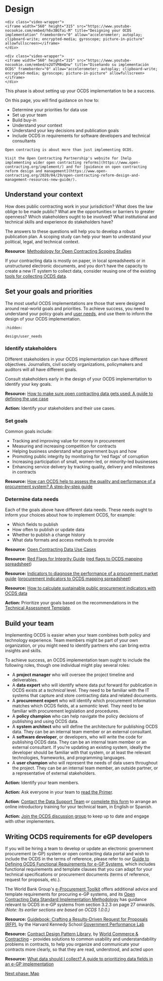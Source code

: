 # Design

```{ifconfig} language != 'es'
<div class="video-wrapper">
<iframe width="560" height="315" src="https://www.youtube-nocookie.com/embed/h6v3BGTai-M" title="Designing your OCDS implementation" frameborder="0" allow="accelerometer; autoplay; clipboard-write; encrypted-media; gyroscope; picture-in-picture" allowfullscreen></iframe>
</div>
```
```{ifconfig} language == 'es'
<div class="video-wrapper">
<iframe width="560" height="315" src="https://www.youtube-nocookie.com/embed/o2UTVM8mQnw" title="Diseñando su implementación OCDS" frameborder="0" allow="accelerometer; autoplay; clipboard-write; encrypted-media; gyroscope; picture-in-picture" allowfullscreen></iframe>
</div>
```

This phase is about setting up your OCDS implementation to be a success.

On this page, you will find guidance on how to:

* Determine your priorities for data use
* Set up your team
* Build buy-in
* Understand your context
* Understand your key decisions and publication goals
* Include OCDS in requirements for software developers and technical consultants

```{note}
Open contracting is about more than just implementing OCDS.

Visit the Open Contracting Partnership's website for [help implementing wider open contracting reforms](https://www.open-contracting.org/implement/) and for [guidance on open contracting reform design and management](https://www.open-contracting.org/2020/04/29/open-contracting-reform-design-and-management-resources-new-guide/).
```

## Understand your context

How does public contracting work in your jurisdiction? What does the law oblige to be made public? What are the opportunities or barriers to greater openness? Which stakeholders ought to be involved? What institutional and technical skills and experience do stakeholders have?

The answers to these questions will help you to develop a robust publication plan. A scoping study can help your team to understand your political, legal, and technical context.

**Resource**: [Methodology for Open Contracting Scoping Studies](https://www.open-contracting.org/resources/methodology-open-contracting-scoping-studies/)

If your contracting data is mostly on paper, in local spreadsheets or in unstructured electronic documents, and you don’t have the capacity to create a new IT system to collect data, consider reusing one of the existing [tools for collecting OCDS data](build/data_collection_tools).

## Set your goals and priorities

The most useful OCDS implementations are those that were designed around real-world goals and priorities. To achieve success, you need to understand your policy goals and [user needs](design/user_needs), and use them to inform the design of your OCDS implementation.

```{toctree}
:hidden:

design/user_needs
```

### Identify stakeholders

Different stakeholders in your OCDS implementation can have different objectives. Journalists, civil society organizations, policymakers and auditors will all have different goals.

Consult stakeholders early in the design of your OCDS implementation to identify your key goals.

**Resource:** [How to make sure open contracting data gets used: A guide to defining the use case](https://www.open-contracting.org/2016/08/18/use-case-guide/)

**Action:** Identify your stakeholders and their use cases.

### Set goals

Common goals include:

* Tracking and improving value for money in procurement
* Measuring and increasing competition for contracts
* Helping business understand what government buys and how
* Promoting public integrity by monitoring for 'red flags' of corruption
* Increasing participation of small, women-led, or minority-led businesses
* Enhancing service delivery by tracking quality, delivery and milestones in contracts

**Resource:** [How can OCDS help to assess the quality and performance of a procurement system? A step-by-step guide](https://www.open-contracting.org/2019/04/03/oecdmaps-ocds-step-by-step-guide/)

### Determine data needs

Each of the goals above have different data needs. These needs ought to inform your choices about how to implement OCDS, for example:

* Which fields to publish
* How often to publish or update data
* Whether to publish a change history
* What data formats and access methods to provide

**Resource**: [Open Contracting Data Use Cases](https://www.open-contracting.org/resources/open-contracting-data-use-cases/)

**Resource:** [Red Flags for Integrity Guide](https://www.open-contracting.org/resources/red-flags-integrity-giving-green-light-open-data-solutions/) ([red flags to OCDS mapping spreadsheet](https://docs.google.com/spreadsheets/d/12PFkUlQH09jQvcnORjcbh9-8d-NnIuk4mAQwdGiXeSM/edit#gid=0))

**Resource:** [Indicators to diagnose the performance of a procurement market guide](https://www.open-contracting.org/resources/indicators-to-diagnose-the-performance-of-a-procurement-market/) ([procurement indicators to OCDS mapping spreadsheet](https://docs.google.com/spreadsheets/d/1nG7e52E1CXOXoUjz6pimW4Z7er9u3DJSs98QKdJJioE/edit#gid=110864222))

**Resource:** [How to calculate sustainable public procurement indicators with OCDS data](https://www.open-contracting.org/resources/how-to-calculate-sustainable-public-procurement-indicators-with-ocds-data/)

**Action:** Prioritize your goals based on the recommendations in the [Technical Assessment Template](https://www.open-contracting.org/resources/technical-assessment-template/).

## Build your team

Implementing OCDS is easier when your team combines both policy and technology experience. Team members might be part of your own organization, or you might need to identify partners who can bring extra insights and skills.

To achieve success, an OCDS implementation team ought to include the following roles, though one individual might play several roles:

* A **project manager** who will oversee the project timeline and deliverables.
* A **data expert** who will identify where data put forward for publication in OCDS exists at a *technical* level. They need to be familiar with the IT systems that capture and store contracting data and related documents.
* A **procurement expert** who will identify which procurement information matches which OCDS fields, at a *semantic* level. They need to be familiar with procurement legislation and procedures.
* A **policy champion** who can help navigate the policy decisions of publishing and using OCDS data.
* A **system architect** who will define the architecture for publishing OCDS data. They can be an internal team member or an external consultant.
* A **software developer**, or developers, who will write the code for publishing OCDS data. They can be an internal team member or an external consultant. If you're updating an existing system, ideally the developer should be familiar with that system, or at least the relevant technologies, frameworks, and programming languages.
* A **user champion** who will represent the needs of data users throughout the project. They can be an internal team member, an outside partner, or a representative of external stakeholders.

**Action:** Identify your team members.

**Action:** Ask everyone in your team to [read the Primer](../../primer/index).

**Action**: [Contact the Data Support Team](../../support/index) or [complete this form](http://bit.ly/OCP-Training) to arrange an online introductory training for your technical team, in English or Spanish.

**Action:** [Join the OCDS discussion group](../../support/index) to keep up to date and engage with other implementers.

## Writing OCDS requirements for eGP developers

If you will be hiring a team to develop or update an electronic government procurement (e-GP) system or open contracting data portal and wish to include the OCDS in the terms of reference, please refer to our [Guide to Defining OCDS Functional Requirements for e-GP Systems](https://www.open-contracting.org/resources/guide-defining-open-contracting-data-standard-functional-requirements-electronic-government-procurement-systems/), which includes functional requirements and template clauses that you can adapt for your technical specifications or procurement documents (terms of reference, request for proposals, etc.).

The World Bank Group's [e-Procurement Toolkit](http://www.eprocurementtoolkit.org/) offers additional advice and template requirements for procuring e-GP systems, and its [Open Contracting Data Standard Implementation Methodology](http://www.eprocurementtoolkit.org/sites/default/files/2016-11/OCDS_Implemetation_Methodology_0.pdf#page=27) has guidance relevant to OCDS in e-GP systems from section 3.2.3 on page 27 onwards. *(Note: Its earlier sections are based on OCDS 1.0.0.)*

**Resource:** [Guidebook: Crafting a Results-Driven Request for Proposals (RFP)](https://govlab.hks.harvard.edu/guidebook-crafting-results-driven-request-proposals-rfp), by the Harvard Kennedy School [Government Performance Lab](https://govlab.hks.harvard.edu)

**Resource:** [Contract Design Pattern Library](https://contract-design.worldcc.com), by [World Commerce & Contracting](https://www.worldcc.com) – provides solutions to common usability and understandability problems in contracts, to help you organize and communicate your contracts more clearly, so that they are read, understood, and acted upon

**Resource:** [What data should I collect? A guide to prioritizing data fields in an e-GP implementation](https://www.open-contracting.org/es/resources/what-data-should-i-collect-a-guide-to-prioritizing-data-fields-in-an-e-gp-implementation/)

[Next phase: Map](map)
